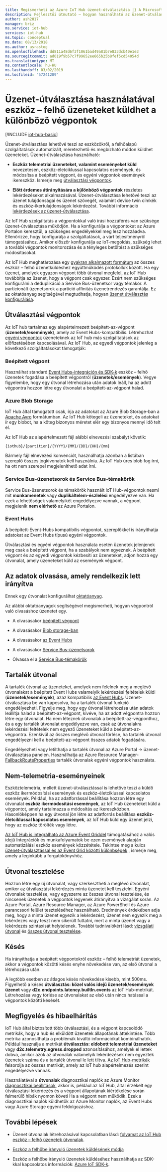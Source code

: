 ```yaml
---
title: Megismerheti az Azure IoT Hub üzenet-útválasztása |} A Microsoft Docs
description: Fejlesztői útmutató – hogyan használható az üzenet-útválasztása küldhet eszköz – felhő üzeneteket. Telemetria és a nem telemetriai adatokat küldő kapcsolatos információkat tartalmaz.
author: ash2017
manager: briz
ms.service: iot-hub
services: iot-hub
ms.topic: conceptual
ms.date: 08/13/2018
ms.author: asrastog
ms.openlocfilehash: dd811a48d6f3f1061bad49a81b7e833dcb40e1e3
ms.sourcegitcommit: ad019f9b57c7f99652ee665b25b8fef5cd54054d
ms.translationtype: MT
ms.contentlocale: hu-HU
ms.lasthandoff: 03/02/2019
ms.locfileid: "57241289"
---
```

# <a name="use-message-routing-to-send-device-to-cloud-messages-to-different-endpoints"></a>Üzenet-útválasztása használatával eszköz – felhő üzeneteket küldhet a különböző végpontok

[!INCLUDE [iot-hub-basic](../../includes/iot-hub-basic-partial.md)]

Üzenet-útválasztása lehetővé teszi az eszközökről, a felhőalapú szolgáltatások automatizált, méretezhető és megbízható módon küldhet üzeneteket. Üzenet-útválasztása használható: 

* **Eszköz telemetriai üzeneteket, valamint eseményeket küld** nevezetesen, eszköz-életciklussal kapcsolatos események, és módosítsa a beépített végpont, és egyéni végpontok események ikereszköz. Ismerje meg [útválasztási végpontok](#routing-endpoints).

* **Előtt érdemes átirányítására a különböző végpontok** részletes lekérdezéseket alkalmazásával. Üzenet-útválasztása lehetővé teszi az üzenet tulajdonságai és üzenet szövegét, valamint device twin címkék és eszköz-ikertulajdonságok lekérdezést. További információ [lekérdezések az üzenet-útválasztása](iot-hub-devguide-routing-query-syntax.md).

Az IoT Hub szolgáltatás a végpontokkal való írási hozzáférés van szüksége üzenet-útválasztása működjön. Ha a konfigurálja a végpontokat az Azure Portalon keresztül, a szükséges engedélyekkel meg lesz hozzáadva. Ellenőrizze, hogy konfigurálja a szolgáltatások, a várt teljesítményről támogatásához. Amikor először konfigurálja az IoT-megoldás, szükség lehet a további végpontok monitorozása és a tényleges betöltést a szükséges módosításokat.

Az IoT Hub meghatározása egy [gyakran alkalmazott formátum](iot-hub-devguide-messages-construct.md) az összes eszköz – felhő üzenetküldéshez együttműködés protokollok között. Ha egy üzenet, amelyek egyazon végpont több útvonal megfelel, az IoT Hub továbbítja az üzenet, hogy a végpont csak egyszer. Ezért nem szükséges konfigurálni a deduplikáció a Service Bus-üzenetsor vagy témakör. A particionált üzenetsorok a partíció affinitás üzenetrendezés garantálja. Ez az oktatóanyag segítségével megtudhatja, hogyan [üzenet útválasztás konfigurálása](tutorial-routing.md).

## <a name="routing-endpoints"></a>Útválasztási végpontok

Az IoT hub tartalmaz egy alapértelmezett beépített-az-végpont (**üzenetek/események**), amely az Event Hubs-kompatibilis. Létrehozhat [egyéni végpontok](iot-hub-devguide-endpoints.md#custom-endpoints) üzeneteknek az IoT hub más szolgáltatások az előfizetésében kapcsolásával. Az IoT Hub, az egyedi végpontok jelenleg a következő szolgáltatásokat támogatják:

### <a name="built-in-endpoint"></a>Beépített végpont

Használhat standard [Event Hubs-integráción és SDK-k](iot-hub-devguide-messages-read-builtin.md) eszköz – felhő üzenetek fogadása a beépített végpontról (**üzenetek/események**). Vegye figyelembe, hogy egy útvonal létrehozása után adatok leáll, ha az adott végpontra hozzon létre egy útvonalat a beépített-az-végpont halad.

### <a name="azure-blob-storage"></a>Azure Blob Storage

IoT Hub által támogatott csak, írja az adatokat az Azure Blob Storage-ban a [Apache Avro](http://avro.apache.org/) formátumban. Az IoT Hub kötegeli az üzeneteket, és adatokat ír egy blobot, ha a köteg bizonyos méretet elér egy bizonyos mennyi idő telt el.

Az IoT Hub az alapértelmezett fájl alábbi elnevezési szabályt követik:

```
{iothub}/{partition}/{YYYY}/{MM}/{DD}/{HH}/{mm}
```

Bármely fájl elnevezési konvenciót, használhatja azonban a listában szereplő összes jogkivonatok kell használnia. Az IoT Hub üres blob fog írni, ha ott nem szerepel megjeleníthető adat írni.

### <a name="service-bus-queues-and-service-bus-topics"></a>Service Bus-üzenetsorok és Service Bus-témakörök

Service Bus-üzenetsorok és témakörök használt IoT Hub-végpontok nesmí mít **munkamenetek** vagy **duplikáltelem-észlelési** engedélyezve van. Ha ezek a lehetőségek valamelyikét engedélyezve vannak, a végpont megjelenik **nem elérhető** az Azure Portalon.

### <a name="event-hubs"></a>Event Hubs

A beépített-Event-Hubs kompatibilis végpontot, szereplőkkel is irányíthatja adatokat az Event Hubs típusú egyéni végpontok. 

Útválasztási és egyéni végpontok használata esetén üzenetek jelenjenek meg csak a beépített végpont, ha a szabályok nem egyeznek. A beépített végpont és az egyedi végpontok kézbesíti az üzeneteket, adjon hozzá egy útvonalat, amely üzeneteket küld az események végpont.

## <a name="reading-data-that-has-been-routed"></a>Az adatok olvasása, amely rendelkezik lett irányítva

Ennek egy útvonalat konfigurálhat [oktatóanyag](tutorial-routing.md).

Az alábbi oktatóanyagok segítségével megismerheti, hogyan végpontról való olvasáshoz üzenetet egy.

* A olvasásakor [beépített végpont](quickstart-send-telemetry-node.md)

* A olvasásakor [Blob storage-ban](../storage/blobs/storage-blob-event-quickstart.md)

* A olvasásakor [az Event Hubs](../event-hubs/event-hubs-dotnet-standard-getstarted-send.md)

* A olvasásakor [Service Bus-üzenetsorok](../service-bus-messaging/service-bus-dotnet-get-started-with-queues.md)

* Olvassa el a [Service Bus-témakörök](https://docs.microsoft.com/azure/service-bus-messaging/service-bus-dotnet-how-to-use-topics-subscriptions)

## <a name="fallback-route"></a>Tartalék útvonal

A tartalék útvonal az üzeneteket, amelyek nem felelnek meg a meglévő útvonalakat a beépített Event Hubs valamelyik lekérdezési feltételek küldi (**üzenetek/események**), azaz kompatibilis [az Event Hubs](/azure/event-hubs/). Üzenet-útválasztása be van kapcsolva, ha a tartalék útvonal funkció engedélyezheti. Figyelje meg, hogy egy útvonal létrehozása után adatok leállítja halad a beépített-az-végpont, kivéve, ha az adott végpontra hozzon létre egy útvonalat. Ha nem léteznek útvonalak a beépített-az-végponthoz, és a egy tartalék útvonalat engedélyezve van, csak az útvonalakra lekérdezési feltételek nem egyező üzeneteket küld a beépített-az-végpontra. Ezenkívül az összes meglévő útvonal törlése, ha tartalék útvonal engedélyezni kell a beépített-az-végpont összes adatok fogadására. 

Engedélyezheti vagy letilthatja a tartalék útvonal az Azure Portal -> üzenet-útválasztása panelen. Használhatja az Azure Resource Manager- [FallbackRouteProperties](/rest/api/iothub/iothubresource/createorupdate#fallbackrouteproperties) tartalék útvonalak egyéni végpontok használata.

## <a name="non-telemetry-events"></a>Nem-telemetria-eseményeinek

Eszköztelemetria, mellett üzenet-útválasztással is lehetővé teszi a küldő eszköz ikermódosítási események és eszköz-életciklussal kapcsolatos események. Például, ha az adatforrással beállítása hozzon létre egy útvonalat **eszköz ikermódosítási események**, az IoT Hub üzeneteket küld a végpontot, amely tartalmazza a módosítás az ikereszközben. Hasonlóképpen ha egy útvonal jön létre az adatforrás beállítása **eszköz-életciklussal kapcsolatos események**, az IoT Hub küld egy üzenet jelzi, hogy az eszköz törölték vagy létre. 

[Az IoT Hub is integrálható az Azure Event Griddel](iot-hub-event-grid.md) támogatásához a valós idejű Integrációk és munkafolyamatok be ezen események alapján automatizálási eszköz események közzététele. Tekintse meg a kulcs [üzenet-útválasztással és az Event Grid közötti különbségek](iot-hub-event-grid-routing-comparison.md) , ismerje meg, amely a leginkább a forgatókönyvhöz.

## <a name="testing-routes"></a>Útvonal tesztelése

Hozzon létre egy új útvonalat, vagy szerkesztheti a meglévő útvonalat, amikor az útválasztási lekérdezés minta üzenetet kell tesztelni. Egyéni útvonalak tesztelése, vagy egyszerre az összes útvonal tesztelése, és nincsenek üzenetek a végpontok legyenek átirányítva a vizsgálat során. Az Azure Portal, Azure Resource Manager, az Azure PowerShell és Azure parancssori felület teszteléséhez használható. Eredmények érdekében adja meg, hogy a minta üzenet egyezik a lekérdezést, üzenet nem egyezik meg a lekérdezés vagy teszt nem sikerült futtatni, mert a minta üzenet vagy a lekérdezés szintaxisát helytelenek. További tudnivalókért lásd: [vizsgálati útvonal](/rest/api/iothub/iothubresource/testroute) és [összes útvonal tesztelése](/rest/api/iothub/iothubresource/testallroutes).

## <a name="latency"></a>Késés

Ha irányíthatja a beépített végpontokról eszköz – felhő telemetriát üzenetek, akkor a végpontok közötti késés enyhe növekedése van, az első útvonal a létrehozása után.

A legtöbb esetben az átlagos késés növekedése kisebb, mint 500ms. Figyelhető a késés **útválasztás: közel valós idejű üzenetek/események üzenet** vagy **d2c.endpoints.latency.builtIn.events** az IoT Hub-metrikát. Létrehozása vagy törlése az útvonalakat az első után nincs hatással a végpontok közötti késését.

## <a name="monitoring-and-troubleshooting"></a>Megfigyelés és hibaelhárítás

IoT Hub által biztosított több útválasztási, és a végpont kapcsolódó metrikák, hogy a hub és elküldött üzenetek állapotának áttekintése. Több metrika azonosíthatja a problémák kiváltó információkat kombinálhatók. Például használja a metrikát **útválasztás: eldobott telemetriai üzeneteket** vagy **d2c.telemetry.egress.dropped** azonosításához, amelyek el lettek dobva, amikor azok az útvonalak valamelyik lekérdezések nem egyeztek üzenetek száma és a tartalék útvonal le lett tiltva. [Az IoT Hub-metrikák](iot-hub-metrics.md) felsorolja az összes metrikát, amely az IoT hub alapértelmezés szerint engedélyezve vannak.

Használatával a **útvonalak** diagnosztikai naplók az Azure Monitor [diagnosztikai beállítások](../iot-hub/iot-hub-monitor-resource-health.md), akkor is, például az IoT Hub, által érzékelt egy útválasztási lekérdezés és a végpont állapotának kiértékelése során felmerülő hibák nyomon követi Ha a végpont nem működik. Ezek a diagnosztikai naplók küldhetők az Azure Monitor naplók, az Event Hubs vagy Azure Storage egyéni feldolgozáshoz.

## <a name="next-steps"></a>További lépések

* Üzenet útvonalak létrehozásával kapcsolatban lásd: [folyamat az IoT Hub eszköz – felhő üzenetek útvonalak](tutorial-routing.md).

* [Eszköz a felhőbe irányuló üzenetek küldésének módja](quickstart-send-telemetry-node.md)

* Eszköz a felhőbe irányuló üzenetek küldéséhez használhatja az SDK-kkal kapcsolatos információk: [Azure IoT SDK-k](iot-hub-devguide-sdks.md).
